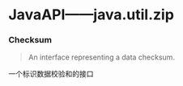 # JavaAPI——java.util.zip

### Checksum

> An interface representing a data checksum.

一个标识数据校验和的接口


